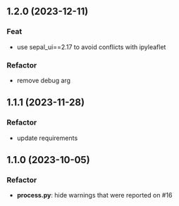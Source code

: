 ## 1.2.0 (2023-12-11)

### Feat

- use sepal_ui==2.17 to avoid conflicts with ipyleaflet

### Refactor

- remove debug arg

## 1.1.1 (2023-11-28)

### Refactor

- update requirements

## 1.1.0 (2023-10-05)

### Refactor

- **process.py**: hide warnings that were reported on #16
